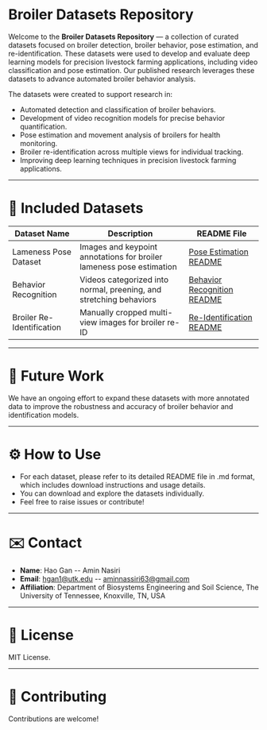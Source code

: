# Broiler Datasets Repository
Welcome to the **Broiler Datasets Repository** — a collection of curated datasets focused on broiler detection, broiler behavior, pose estimation, and re-identification.
These datasets were used to develop and evaluate deep learning models for precision livestock farming applications, including video classification and pose estimation. Our published research leverages these datasets to advance automated broiler behavior analysis.

The datasets were created to support research in:
* Automated detection and classification of broiler behaviors.
* Development of video recognition models for precise behavior quantification.
* Pose estimation and movement analysis of broilers for health monitoring.
* Broiler re-identification across multiple views for individual tracking.
* Improving deep learning techniques in precision livestock farming applications.
 
---

# 📑 Included Datasets
| Dataset Name              | Description                                | README File                                                                              |
|---------------------------|--------------------------------------------|------------------------------------------------------------------------------------------|
| Lameness Pose Dataset     | Images and keypoint annotations for broiler lameness pose estimation   | [Pose Estimation README](PoseEstimationDataset.md)                        |
| Behavior Recognition      | Videos categorized into normal, preening, and stretching behaviors     | [Behavior Recognition README](BehaviorRecognitionDataset.md) |
| Broiler Re-Identification | Manually cropped multi-view images for broiler re-ID                   | [Re-Identification README](Re-identificationDataset.md)                   |

---

# 🚀 Future Work
We have an ongoing effort to expand these datasets with more annotated data to improve the robustness and accuracy of broiler behavior and identification models.

---

# ⚙️ How to Use
* For each dataset, please refer to its detailed README file in .md format, which includes download instructions and usage details.
* You can download and explore the datasets individually.
* Feel free to raise issues or contribute!

---

# ✉️ Contact
* **Name**: Hao Gan -- Amin Nasiri
* **Email**: hgan1@utk.edu -- aminnassiri63@gmail.com
* **Affiliation**: Department of Biosystems Engineering and Soil Science, The University of Tennessee, Knoxville, TN, USA

---

# 📜 License
MIT License.

---

# 🤝 Contributing
Contributions are welcome!
